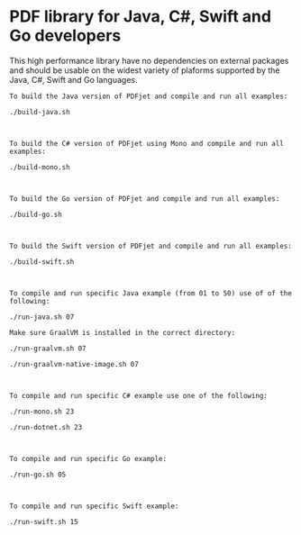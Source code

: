 # PDF library for Java, C#, Swift and Go developers

This high performance library have no dependencies on external packages and should be usable on the widest variety of plaforms supported by the Java, C#, Swift and Go languages.


```
To build the Java version of PDFjet and compile and run all examples:

./build-java.sh



To build the C# version of PDFjet using Mono and compile and run all examples:

./build-mono.sh



To build the Go version of PDFjet and compile and run all examples:

./build-go.sh



To build the Swift version of PDFjet and compile and run all examples:

./build-swift.sh



To compile and run specific Java example (from 01 to 50) use of of the following:

./run-java.sh 07

Make sure GraalVM is installed in the correct directory:

./run-graalvm.sh 07

./run-graalvm-native-image.sh 07



To compile and run specific C# example use one of the following:

./run-mono.sh 23

./run-dotnet.sh 23



To compile and run specific Go example:

./run-go.sh 05



To compile and run specific Swift example:

./run-swift.sh 15
```
